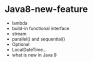 # Java8-new-feature
- lambda
- build-in functional interface
- stream
- parallel() and sequential()
- Optional
- LocalDateTime...
- what is new in Java 9